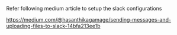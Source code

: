 Refer following medium article to setup the slack configurations

https://medium.com/@hasanthikagamage/sending-messages-and-uploading-files-to-slack-14bfa213ee1b